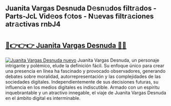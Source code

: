 ## Juanita Vargas Desnuda D𝚎sn𝚞dos filtr𝚊dos - Parts-JcL Vid𝚎os f𝚘tos - N𝚞evas filtr𝚊ciones atr𝚊ctivas rnbJ4

# <h2><a href="http://mb3884.tromn.icu/?c=Juanita+Vargas+Desnuda">🔗👉👉👉 Juanita Vargas Desnuda 🔗🔗</a></h2>

[![Juanita Vargas Desnuda nuevo](https://i.imgur.com/pEAQMta.gif)](http://mb3884.tromn.icu/?c=Juanita+Vargas+Desnuda)
Juanita Vargas Desnuda, un personaje intrigante y polémico, elude la definición fácil. Su enfoque único para crear una presencia en línea ha fascinado y provocado observadores, generando debates sobre moralidad, autorrepresentación y las complejidades de las sociedades digitales. Independientemente de sus decisiones futuras, su influencia en los medios digitales es indiscutible. Armado con un espíritu inquebrantable y un atractivo innegable, el viaje de Juanita Vargas Desnuda en el ámbito digital es interminable.
